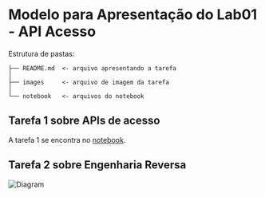 # Modelo para Apresentação do Lab01 - API Acesso

Estrutura de pastas:

~~~
├── README.md  <- arquivo apresentando a tarefa
│
├── images     <- arquivo de imagem da tarefa
│
└── notebook   <- arquivos do notebook
~~~

## Tarefa 1 sobre APIs de acesso
A tarefa 1 se encontra no [notebook](notebook/lab01.ipynb).

## Tarefa 2 sobre Engenharia Reversa

![Diagram](images/Diagrama.png)
